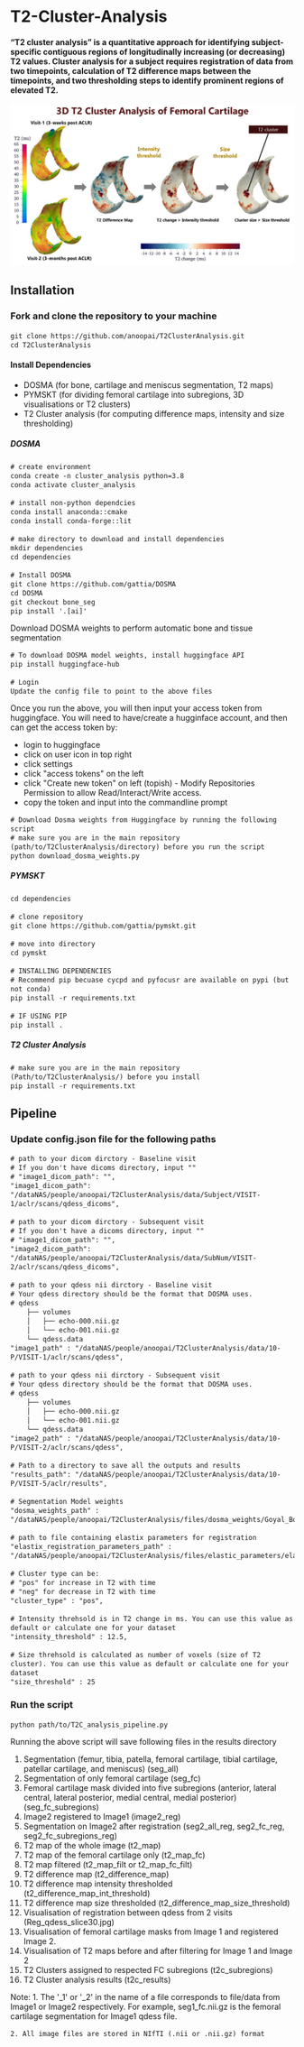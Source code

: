 # T2-Cluster-Analysis

#### “T2 cluster analysis” is a quantitative approach for identifying subject-specific contiguous regions of longitudinally increasing (or decreasing) T2 values. Cluster analysis for a subject requires registration of data from two timepoints, calculation of T2 difference maps between the timepoints, and two thresholding steps to identify prominent regions of elevated T2.

![T2 Cluster Analysis](files/images/T2C_analysis.jpg)

## Installation

### Fork and clone the repository to your machine

```
git clone https://github.com/anoopai/T2ClusterAnalysis.git
cd T2ClusterAnalysis
```

#### Install Dependencies

* DOSMA (for bone, cartilage and meniscus segmentation, T2 maps)
* PYMSKT (for dividing femoral cartilage into subregions, 3D visualisations or T2 clusters)
* T2 Cluster analysis (for computing difference maps, intensity and size thresholding)

##### DOSMA

```
# create environment
conda create -n cluster_analysis python=3.8
conda activate cluster_analysis

# install non-python dependcies
conda install anaconda::cmake
conda install conda-forge::lit

# make directory to download and install dependencies
mkdir dependencies
cd dependencies

# Install DOSMA
git clone https://github.com/gattia/DOSMA
cd DOSMA
git checkout bone_seg
pip install '.[ai]'
```

Download DOSMA weights to perform automatic bone and tissue segmentation

```
# To download DOSMA model weights, install huggingface API
pip install huggingface-hub

# Login
Update the config file to point to the above files 
```

Once you run the above, you will then input your access token from huggingface. You will need to have/create a hugginface account, and then can get the access token by:

* login to huggingface
* click on user icon in top right
* click settings
* click "access tokens" on the left
* click "Create new token" on left (topish) - Modify Repositories Permission to allow Read/Interact/Write access.
* copy the token and input into the commandline prompt

```
# Download Dosma weights from Huggingface by running the following script
# make sure you are in the main repository (path/to/T2ClusterAnalysis/directory) before you run the script
python download_dosma_weights.py
```

##### PYMSKT

```
cd dependencies

# clone repository
git clone https://github.com/gattia/pymskt.git
  
# move into directory
cd pymskt
  
# INSTALLING DEPENDENCIES
# Recommend pip becuase cycpd and pyfocusr are available on pypi (but not conda)
pip install -r requirements.txt

# IF USING PIP
pip install .
```

##### T2 Cluster Analysis

```
# make sure you are in the main repository (Path/to/T2ClusterAnalysis/) before you install
pip install -r requirements.txt
```

## Pipeline

### Update config.json file for the following paths

    # path to your dicom dirctory - Baseline visit
    # If you don't have dicoms directory, input "" 
    # "image1_dicom_path": "",
    "image1_dicom_path": "/dataNAS/people/anoopai/T2ClusterAnalysis/data/Subject/VISIT-1/aclr/scans/qdess_dicoms",

    # path to your dicom dirctory - Subsequent visit
    # If you don't have a dicoms directory, input "" 
    # "image1_dicom_path": "",
    "image2_dicom_path": "/dataNAS/people/anoopai/T2ClusterAnalysis/data/SubNum/VISIT-2/aclr/scans/qdess_dicoms",

    # path to your qdess nii dirctory - Baseline visit
    # Your qdess directory should be the format that DOSMA uses.
    # qdess
        ├── volumes
        │   ├── echo-000.nii.gz
        │   └── echo-001.nii.gz
        └── qdess.data
    "image1_path" : "/dataNAS/people/anoopai/T2ClusterAnalysis/data/10-P/VISIT-1/aclr/scans/qdess",

    # path to your qdess nii dirctory - Subsequent visit
    # Your qdess directory should be the format that DOSMA uses.
    # qdess
        ├── volumes
        │   ├── echo-000.nii.gz
        │   └── echo-001.nii.gz
        └── qdess.data
    "image2_path" : "/dataNAS/people/anoopai/T2ClusterAnalysis/data/10-P/VISIT-2/aclr/scans/qdess",

    # Path to a directory to save all the outputs and results
    "results_path": "/dataNAS/people/anoopai/T2ClusterAnalysis/data/10-P/VISIT-5/aclr/results",

    # Segmentation Model weights
    "dosma_weights_path" : "/dataNAS/people/anoopai/T2ClusterAnalysis/files/dosma_weights/Goyal_Bone_Cart_July_2024_best_model.h5",

    # path to file containing elastix parameters for registration 
    "elastix_registration_parameters_path" : "/dataNAS/people/anoopai/T2ClusterAnalysis/files/elastic_parameters/elastix_registration_parameters_SDF_mask.txt",

    # Cluster type can be:
    # "pos" for increase in T2 with time
    # "neg" for decrease in T2 with time 
    "cluster_type" : "pos",

    # Intensity threhsold is in T2 change in ms. You can use this value as default or calculate one for your dataset
    "intensity_threshold" : 12.5,

    # Size threhsold is calculated as number of voxels (size of T2 cluster). You can use this value as default or calculate one for your dataset
    "size_threshold" : 25

### Run the script

```
python path/to/T2C_analysis_pipeline.py
```

Running the above script will save following files in the results directory

1. Segmentation (femur, tibia, patella, femoral cartilage, tibial cartilage, patellar cartilage, and meniscus) (seg_all)
2. Segmentation of only femoral cartilage (seg_fc)
3. Femoral cartilage mask divided into five subregions (anterior, lateral central, lateral posterior, medial central, medial posterior) (seg_fc_subregions)
4. Image2 registered to Image1 (image2_reg)
5. Segmentation on Image2 after registration (seg2_all_reg, seg2_fc_reg, seg2_fc_subregions_reg)
6. T2 map of the whole image (t2_map)
7. T2 map of the femoral cartilage only (t2_map_fc)
8. T2 map filtered (t2_map_filt or t2_map_fc_filt)
9. T2 difference map (t2_difference_map)
10. T2 difference map intensity thresholded (t2_difference_map_int_threshold)
11. T2 difference map size thresholded (t2_difference_map_size_threshold)
12. Visualisation of registration between qdess from 2 visits (Reg_qdess_slice30.jpg)
13. Visualisation of femoral cartilage masks from Image 1 and registered Image 2.
14. Visualisation of T2 maps before and after filtering for Image 1 and Image 2
15. T2 Clusters assigned to respected FC subregions (t2c_subregions)
16. T2 Cluster analysis results (t2c_results)

Note:
    1. The '_1' or '_2' in the name of a file corresponds to file/data from Image1 or Image2 respectively.
    For example, seg1_fc.nii.gz is the femoral cartilage segmentation for Image1 qdess file.

    2. All image files are stored in NIfTI (.nii or .nii.gz) format
